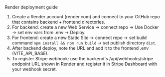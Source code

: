 Render deployment guide
1. Create a Render account (render.com) and connect to your GitHub repo that contains backend + frontend directories.
2. For backend: create a new Web Service -> connect repo -> Use Docker -> set env vars from .env -> Deploy.
3. For frontend: create a new Static Site -> connect repo -> set build command `npm install && npm run build` -> set publish directory `dist`.
4. After backend deploy, note the URL and add it to the frontend .env (VITE_API_BASE).
5. To register Stripe webhook: use the backend's /api/webhooks/stripe endpoint URL shown in Render and register it in Stripe Dashboard with your webhook secret.